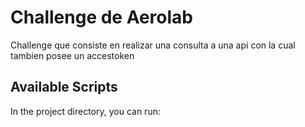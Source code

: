 # Challenge de Aerolab

Challenge que consiste en realizar una consulta a una api con la cual tambien posee un accestoken

## Available Scripts

In the project directory, you can run:

